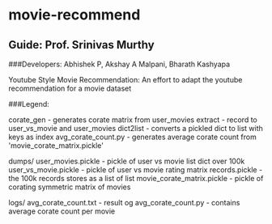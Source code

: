 # movie-recommend
## Guide: Prof. Srinivas Murthy
###Developers: Abhishek P, Akshay A Malpani, Bharath Kashyapa

Youtube Style Movie Recommendation:
An effort to adapt the youtube recommendation for a movie dataset

###Legend:

corate_gen - generates corate matrix from user_movies
extract - record to user_vs_movie and user_movies
dict2list - converts a pickled dict to list with keys as index
avg_corate_count.py - generates average corate count from 'movie_corate_matrix.pickle'

dumps/
user_movies.pickle -  pickle of user vs movie list dict over 100k
user_vs_movie.pickle - pickle of user vs movie rating matrix 
records.pickle - the 100k records stores as a list of list
movie_corate_matrix.pickle - pickle of corating symmetric matrix of movies
 
logs/
avg_corate_count.txt - result og avg_corate_count.py - contains average corate count per movie